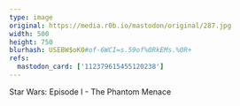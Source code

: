 ```yaml
---
type: image
original: https://media.r0b.io/mastodon/original/287.jpg
width: 500
height: 750
blurhash: USEBW$oK0#of-6WCI=s.59of%0RkEMs.%0R+
refs:
  mastodon_card: ['112379615455120238']
---
```


Star Wars: Episode I - The Phantom Menace
